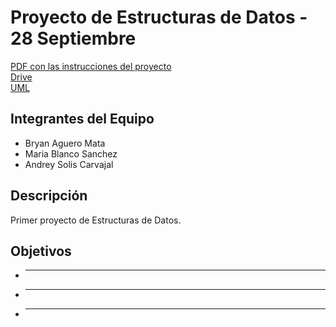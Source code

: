 # Proyecto de Estructuras de Datos - 28 Septiembre
[PDF con las instrucciones del proyecto](./Primer%20proyecto%20-%20Courier%20Quest.pdf)   
[Drive](https://drive.google.com/drive/folders/10zUqsZ6rrITlaTLE1Yi4tp2cu86K3-6M)   
[UML](https://lucid.app/lucidchart/5418efeb-3776-4e5b-9de7-650dbf1bcc1b/edit?view_items=cPPJUvOHjLRL&invitationId=inv_9eb93256-b1fc-494b-a0b8-dc432e27e66f)

## Integrantes del Equipo
- Bryan Aguero Mata    
- Maria Blanco Sanchez   
- Andrey Solis Carvajal

## Descripción
Primer proyecto de Estructuras de Datos. 

## Objetivos
- ****
- ****
- ****
